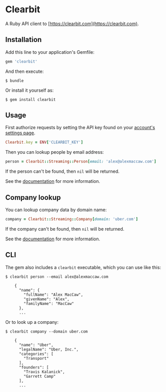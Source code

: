 # Clearbit

A Ruby API client to [https://clearbit.com](https://clearbit.com).

## Installation

Add this line to your application's Gemfile:

``` ruby
gem 'clearbit'
```

And then execute:

    $ bundle

Or install it yourself as:

    $ gem install clearbit

## Usage

First authorize requests by setting the API key found on your [account's settings page](https://clearbit.com/keys).

``` ruby
Clearbit.key = ENV['CLEARBIT_KEY']
```

Then you can lookup people by email address:

``` ruby
person = Clearbit::Streaming::Person[email: 'alex@alexmaccaw.com']
```

If the person can't be found, then `nil` will be returned.

See the [documentation](https://clearbit.com/docs#person-api) for more information.

## Company lookup

You can lookup company data by domain name:

``` ruby
company = Clearbit::Streaming::Company[domain: 'uber.com']
```

If the company can't be found, then `nil` will be returned.

See the [documentation](https://clearbit.com/docs#company-api) for more information.

## CLI

The gem also includes a `clearbit` executable, which you can use like this:

    $ clearbit person --email alex@alexmaccaw.com

        {
          "name": {
            "fullName": "Alex MacCaw",
            "givenName": "Alex",
            "familyName": "MacCaw"
          },
          ...

Or to look up a company:

    $ clearbit company --domain uber.com

        {
          "name": "Uber",
          "legalName": "Uber, Inc.",
          "categories": [
            "Transport"
          ],
          "founders": [
            "Travis Kalanick",
            "Garrett Camp"
          ],
          ...
